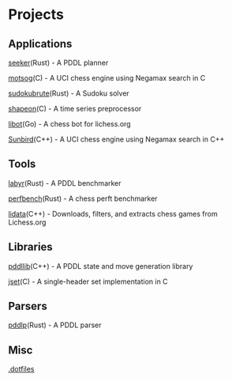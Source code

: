 

# Projects
## Applications
[seeker](https://github.com/jmdha/seeker)(Rust) - A PDDL planner

[motsog](https://github.com/jmdha/motsog)(C) - A UCI chess engine using Negamax search in C

[sudokubrute](https://github.com/jmdha/sudokubrute)(Rust) - A Sudoku solver

[shapeon](https://github.com/jmdha/shapeon)(C) - A time series preprocessor

[libot](https://github.com/jmdha/libot)(Go) - A chess bot for lichess.org

[Sunbird](https://github.com/jmdha/Sunbird)(C++) - A UCI chess engine using Negamax search in C++

## Tools
[labyr](https://github.com/jmdha/labyr)(Rust) - A PDDL benchmarker

[perfbench](https://github.com/jmdha/perfbench)(Rust) - A chess perft benchmarker

[lidata](https://github.com/jmdha/lidata)(C++) - Downloads, filters, and extracts chess games from Lichess.org

## Libraries
[pddllib](https://github.com/jmdha/pddllib)(C++) - A PDDL state and move generation library

[jset](https://github.com/jmdha/jset)(C) - A single-header set implementation in C

## Parsers
[pddlp](https://github.com/jmdha/pddlp)(Rust) - A PDDL parser

## Misc
[.dotfiles](https://github.com/jmdha/.dotfiles)

